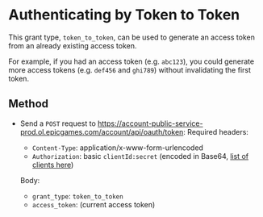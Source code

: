 # Authenticating by Token to Token
This grant type, `token_to_token`, can be used to generate an access token from an already existing access token.    

For example, if you had an access token (e.g. `abc123`), you could generate more access tokens (e.g. `def456` and `ghi789`) without invalidating the first token.

## Method
- Send a `POST` request to https://account-public-service-prod.ol.epicgames.com/account/api/oauth/token:
  Required headers:
  - `Content-Type`: application/x-www-form-urlencoded  
  - `Authorization`: basic `clientId:secret` (encoded in Base64, [list of clients here](https://github.com/MixV2/EpicResearch/blob/master/docs/auth/auth_clients.md))    
  
  Body:
  - `grant_type`: `token_to_token`  
  - `access_token`: (current access token)

